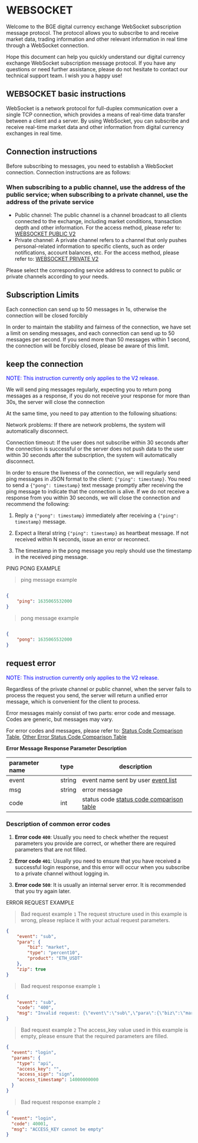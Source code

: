 <h1 id="v2-base-ws">WEBSOCKET</h1>

Welcome to the BGE digital currency exchange WebSocket subscription message protocol. The protocol allows you to subscribe to and receive market data, trading information and other relevant information in real time through a WebSocket connection.

Hope this document can help you quickly understand our digital currency exchange WebSocket subscription message protocol. If you have any questions or need further assistance, please do not hesitate to contact our technical support team. I wish you a happy use!


## WEBSOCKET basic instructions

WebSocket is a network protocol for full-duplex communication over a single TCP connection, which provides a means of real-time data transfer between a client and a server. By using WebSocket, you can subscribe and receive real-time market data and other information from digital currency exchanges in real time.

## Connection instructions

Before subscribing to messages, you need to establish a WebSocket connection. Connection instructions are as follows:

### When subscribing to a public channel, use the address of the public service; when subscribing to a private channel, use the address of the private service

- Public channel: The public channel is a channel broadcast to all clients connected to the exchange, including market conditions, transaction depth and other information.
  For the access method, please refer to: [WEBSOCKET PUBLIC V2](#v2-public-ws)
- Private channel: A private channel refers to a channel that only pushes personal-related information to specific clients, such as order notifications, account balances, etc.
  For the access method, please refer to: [WEBSOCKET PRIVATE V2](#v2-private-ws)

Please select the corresponding service address to connect to public or private channels according to your needs.

## Subscription Limits

Each connection can send up to 50 messages in 1s, otherwise the connection will be closed forcibly

In order to maintain the stability and fairness of the connection, we have set a limit on sending messages, and each connection can send up to 50 messages per second. If you send more than 50 messages within 1 second, the connection will be forcibly closed, please be aware of this limit.

## keep the connection

<aside class="notice">
  <span style="color: blue;">
NOTE: This instruction currently only applies to the V2 release. </span>
</aside>

We will send ping messages regularly, expecting you to return pong messages as a response, if you do not receive your response for more than 30s, the server will close the connection

At the same time, you need to pay attention to the following situations:

Network problems: If there are network problems, the system will automatically disconnect.

Connection timeout: If the user does not subscribe within 30 seconds after the connection is successful or the server does not push data to the user within 30 seconds after the subscription, the system will automatically disconnect.

In order to ensure the liveness of the connection, we will regularly send ping messages in JSON format to the client: `{"ping": timestamp}`. You need to send a `{"pong": timestamp}` text message promptly after receiving the ping message to indicate that the connection is alive. If we do not receive a response from you within 30 seconds, we will close the connection and recommend the following:

1. Reply a `{"pong": timestamp}` immediately after receiving a `{"ping": timestamp}` message.

2. Expect a literal string `{"ping": timestamp}` as heartbeat message. If not received within N seconds, issue an error or reconnect.

3. The timestamp in the pong message you reply should use the timestamp in the received ping message.

<aside>
PING PONG EXAMPLE
</aside>
<a name="ping_pong_demo"></a>

> ping message example

```json

{
    "ping": 1635065532000
}

```
> pong message example

```json

{
    "pong": 1635065532000
}

```

## request error

<aside class="notice">
  <span style="color: blue;">
NOTE: This instruction currently only applies to the V2 release. </span>
</aside>

Regardless of the private channel or public channel, when the server fails to process the request you send, the server will return a unified error message, which is convenient for the client to process.

Error messages mainly consist of two parts: error code and message. Codes are generic, but messages may vary.

For error codes and messages, please refer to: [Status Code Comparison Table](#WSERR), [Other Error Status Code Comparison Table](#ERR2)

**Error Message Response Parameter Description**

| parameter name | type | description |
|:------|:-------|--------------------------|
| event | string | event name sent by user [event list](#events) |
| msg | string | error message |
| code | int | status code [status code comparison table](#WSERR) |


### Description of common error codes

1. **Error code `400`**: Usually you need to check whether the request parameters you provide are correct, or whether there are required parameters that are not filled.

2. **Error code `401`**: Usually you need to ensure that you have received a successful login response, and this error will occur when you subscribe to a private channel without logging in.

3. **Error code `500`**: It is usually an internal server error. It is recommended that you try again later.

<aside id="ws-error-ex-demo">
ERROR REQUEST EXAMPLE
</aside>

<a id="error_ws_request_response_demo" name="error_ws_request_response_demo"></a>

> Bad request example `1` The request structure used in this example is wrong, please replace it with your actual request parameters.


```json
{
    "event": "sub",
    "para": {
        "biz": "market",
        "type": "percent10",
        "product": "ETH_USDT"
    },
    "zip": true
}
```

> Bad request response example `1`

```json
{
    "event": "sub",
    "code": "400",
    "msg": "Invalid request: {\"event\":\"sub\",\"para\":{\"biz\":\"market\",\"type\":\"percent10\ ",\"pairCode\":\"ETH_USDT\"},\"zip\":true}"
}

```


> Bad request example `2` The access_key value used in this example is empty, please ensure that the required parameters are filled.

```json
{
  "event": "login",
  "params": {
    "type": "api",
    "access_key": "",
    "access_sign": "sign",
    "access_timestamp": 14000000000
  }
}

```

> Bad request response example `2`

```json
{
  "event": "login",
  "code": 40001,
  "msg": "ACCESS_KEY cannot be empty"
}
```
